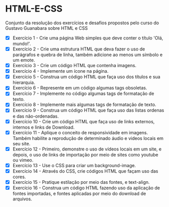# HTML-E-CSS
Conjunto da resolução dos exercícios e desafios propostos pelo curso do Gustavo Guanabara sobre HTML e CSS

- [X] Exercício 1 - Crie uma página Web simples que deve conter o título 'Olá, mundo!'.
- [X] Exercício 2 - Crie uma estrutura HTML que deva fazer o uso de parágrafos e quebra de linha, também adicione ao menos um símbolo e um emote.
- [X] Exercício 3 - Crie um código HTML que contenha imagens.
- [X] Exercício 4 - Implemente um ícone na página.
- [X] Exercício 5 - Construa um código HTML que faça uso dos títulos e sua hierarquia.
- [X] Exercício 6 - Represente em um código algumas tags obsoletas.
- [X] Exercício 7 - Implemente no código algumas tags de formatação de texto.
- [X] Exercício 8 - Implemente mais algumas tags de formatação de texto.
- [X] Exercício 9 - Construa um código HTML que faça uso das listas ordenas e das não-ordenadas.
- [X] Exercício 10 - Crie um código HTML que faça uso de links externos, internos e links de Download.
- [X] Exercício 11 - Aplique o conceito de responsividade em imagens. Também habilite a reprodução de determinado áudio e videos locais em seu site.
- [X] Exercício 12 - Primeiro, demonstre o uso de vídeos locais em um site, e depois, o uso de links de importação por meio de sites como youtube ou vimeo.
- [X] Exercício 13 - Use o CSS para criar um background-image.
- [X] Exercício 14 - Através do CSS, crie códigos HTML que façam uso das cores.
- [X] Exercício 15 - Pratique estilação por meio das fontes, e text-align.
- [X] Exercício 16 - Construa um código HTML fazendo uso da aplicação de fontes importadas, e fontes aplicadas por meio do download de arquivos.

